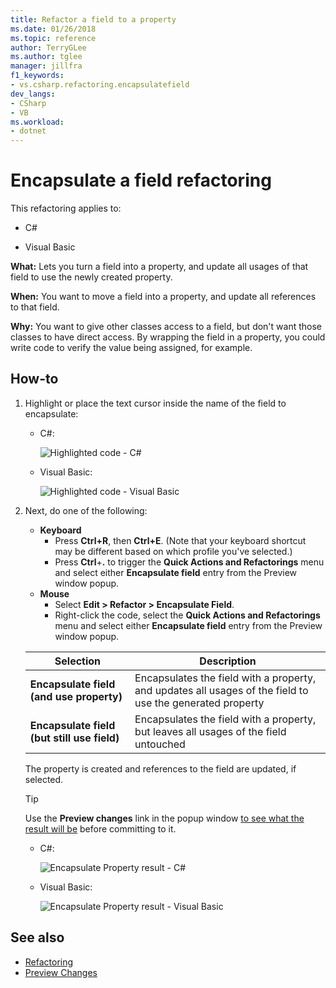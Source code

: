 ```yaml
---
title: Refactor a field to a property
ms.date: 01/26/2018
ms.topic: reference
author: TerryGLee
ms.author: tglee
manager: jillfra
f1_keywords:
- vs.csharp.refactoring.encapsulatefield
dev_langs:
- CSharp
- VB
ms.workload:
- dotnet
---
```

# Encapsulate a field refactoring

This refactoring applies to:

- C#

- Visual Basic

**What:** Lets you turn a field into a property, and update all usages of that field to use the newly created property.

**When:** You want to move a field into a property, and update all references to that field.

**Why:** You want to give other classes access to a field, but don't want those classes to have direct access.  By wrapping the field in a property, you could write code to verify the value being assigned, for example.

## How-to

1. Highlight or place the text cursor inside the name of the field to encapsulate:

   - C#:

       ![Highlighted code - C#](media/encapsulate-highlight-cs.png)

   - Visual Basic:

       ![Highlighted code - Visual Basic](media/encapsulate-highlight-vb.png)

2. Next, do one of the following:

   - **Keyboard**
      - Press **Ctrl+R**, then **Ctrl+E**.  (Note that your keyboard shortcut may be different based on which profile you've selected.)
      - Press **Ctrl**+**.** to trigger the **Quick Actions and Refactorings** menu and select either **Encapsulate field** entry from the Preview window popup.
   - **Mouse**
      - Select **Edit > Refactor > Encapsulate Field**.
      - Right-click the code, select the **Quick Actions and Refactorings** menu and select either **Encapsulate field** entry from the Preview window popup.

   Selection | Description
   --------- | -----------
   **Encapsulate field (and use property)** | Encapsulates the field with a property, and updates all usages of the field to use the generated property
   **Encapsulate field (but still use field)** | Encapsulates the field with a property, but leaves all usages of the field untouched

   The property is created and references to the field are updated, if selected.

   > [!TIP]
   > Use the **Preview changes** link in the popup window [to see what the result will be](../../ide/preview-changes.md) before committing to it.

   - C#:

      ![Encapsulate Property result - C#](media/encapsulate-result-cs.png)

   - Visual Basic:

      ![Encapsulate Property result - Visual Basic](media/encapsulate-result-vb.png)

## See also

- [Refactoring](../refactoring-in-visual-studio.md)
- [Preview Changes](../../ide/preview-changes.md)
